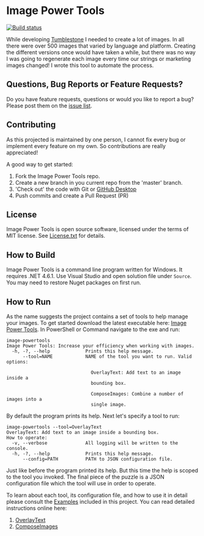 Image Power Tools
===
[![Build status](https://ci.appveyor.com/api/projects/status/i7j8axrrek8vxscr?svg=true)](https://ci.appveyor.com/project/aschearer/image-powertools)

While developing [Tumblestone][1] I needed to create a lot of images. In all there were over 500 images that varied by language and platform. Creating the different versions once would have taken a while, but there was no way I was going to regenerate each image every time our strings or marketing images changed! I wrote this tool to automate the process.

Questions, Bug Reports or Feature Requests?
---
Do you have feature requests, questions or would you like to report a bug? Please post them on the [issue list][4].

Contributing
---
As this projected is maintained by one person, I cannot fix every bug or implement every feature on my own. So contributions are really appreciated!

A good way to get started:

1. Fork the Image Power Tools repo. 
1. Create a new branch in you current repo from the 'master' branch.
1. 'Check out' the code with Git or [GitHub Desktop](https://desktop.github.com/)
1. Push commits and create a Pull Request (PR)

License
---
Image Power Tools is open source software, licensed under the terms of MIT license. 
See [License.txt](License.txt) for details.

How to Build
---
Image Power Tools is a command line program written for Windows. It requires .NET 4.6.1. Use Visual Studio and open solution file under `Source`. You may need to restore Nuget packages on first run.

How to Run
---
As the name suggests the project contains a set of tools to help manage your images. To get started download the latest executable here: [Image Power Tools][2]. In PowerShell or Command navigate to the exe and run:

    image-powertools
    Image Power Tools: Increase your efficiency when working with images.
      -h, -?, --help             Prints this help message.
          --tool=NAME            NAME of the tool you want to run. Valid options:

                                   OverlayText: Add text to an image inside a
                                   bounding box.

                                   ComposeImages: Combine a number of images into a
                                   single image.

By default the program prints its help. Next let's specify a tool to run:

    image-powertools --tool=OverlayText
    OverlayText: Add text to an image inside a bounding box.
    How to operate:
      -v, --verbose              All logging will be written to the console.
      -h, -?, --help             Prints this help message.
          --config=PATH          PATH to JSON configuration file.

Just like before the program printed its help. But this time the help is scoped to the tool you invoked. The final piece of the puzzle is a JSON configuration file which the tool will use in order to operate.

To learn about each tool, its configuration file, and how to use it in detail please consult the [Examples](Examples) included in this project. You can read detailed instructions online here:

  1. [OverlayText](Examples/OverlayText/OverlayTextExample.md)
  1. [ComposeImages](Examples/ComposeImages/ComposeImagesExample.md)

[1]: http://tumblestonegame.com
[2]: https://github.com/aschearer/image-powertools/releases/latest
[3]: https://github.com/aschearer/image-powertools
[4]: https://github.com/aschearer/image-powertools/issues
